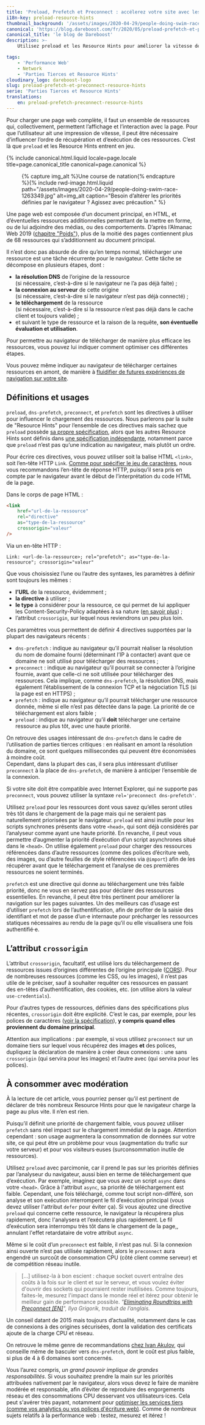 ```yaml
---
title: 'Preload, Prefetch et Preconnect : accélerez votre site avec les Resource Hints'
i18n-key: preload-resource-hints
thumbnail_background: '/assets/images/2020-04-29/people-doing-swim-race-1263349.jpg'
canonical: 'https://blog.dareboost.com/fr/2020/05/preload-prefetch-et-preconnect-resource-hints/'
canonical_title: 'le blog de Dareboost'
description: >-
    Utilisez preload et les Resource Hints pour améliorer la vitesse de chargement en influençant l'ordre de récupération et exécution des ressources.

tags:
    - 'Performance Web'
    - Network
    - 'Parties Tierces et Resource Hints'
cloudinary_logo: dareboost-logo
slug: preload-prefetch-et-preconnect-resource-hints
serie: 'Parties Tierces et Resource Hints'
translations:
    en: preload-prefetch-preconnect-resource-hints
---
```


Pour charger une page web complète, il faut un ensemble de ressources qui, collectivement, permettent l’affichage et l’interaction avec la page. Pour que l’utilisateur ait une impression de vitesse, il peut être nécessaire d’influencer l’ordre de récupération et d’exécution de ces ressources. C’est là que `preload` et les Resource Hints entrent en jeu.

<!-- more -->

{% include canonical.html.liquid
    locale=page.locale
    title=page.canonical_title
    canonical=page.canonical
%}

<figure>
{% capture img_alt %}Une course de natation{% endcapture %}{% include rwd-image.html.liquid
path="/assets/images/2020-04-29/people-doing-swim-race-1263349.jpg"
alt=img_alt
caption="Besoin d’altérer les priorités définies par le navigateur ? Agissez avec précaution."
%}
</figure>

Une page web est composée d’un document principal, en HTML, et d’éventuelles ressources additionnelles permettant de la mettre en forme, ou de lui adjoindre des médias, ou des comportements. D’après l’Almanac Web 2019 ([chapitre "Poids"](https://almanac.httparchive.org/fr/2019/page-weight#page-requests)), plus de la moitié des pages contiennent plus de 68 ressources qui s’additionnent au document principal.

Il n’est donc pas absurde de dire qu’en temps normal, télécharger une ressource est une tâche récurrente pour le navigateur. Cette tâche se décompose en plusieurs étapes, dont :

-   **la résolution DNS** de l’origine de la ressource  
    (si nécessaire, c’est-à-dire si le navigateur ne l’a pas déjà faite) ;
-   **la connexion au serveur** de cette origine  
    (si nécessaire, c’est-à-dire si le navigateur n’est pas déjà connecté) ;
-   **le téléchargement** de la ressource  
    (si nécessaire, c’est-à-dire si la ressource n’est pas déjà dans le cache client et toujours valide) ;
-   et suivant le type de ressource et la raison de la requête, **son éventuelle évaluation et utilisation**.

Pour permettre au navigateur de télécharger de manière plus efficace les ressources, vous pouvez lui indiquer comment optimiser ces différentes étapes.

Vous pouvez même indiquer au navigateur de télécharger certaines ressources en amont, de manière à [fluidifier de futures expériences de navigation sur votre site](https://blog.dareboost.com/fr/2019/01/monitoring-synthetique-surveillance-parcours-utilisateur-scenario/).

## Définitions et usages

`preload`, `dns-prefetch`, `preconnect`, et `prefetch` sont les directives à utiliser pour influencer le chargement des ressources. Nous parlerons par la suite de "Resource Hints" pour l’ensemble de ces directives mais sachez que `preload` possède [sa propre spécification](https://www.w3.org/TR/preload/), alors que les autres Resource Hints sont définis dans [une spécification indépendante](https://www.w3.org/TR/resource-hints/), notamment parce que `preload` n’est pas qu’une indication au navigateur, mais plutôt un ordre.

Pour écrire ces directives, vous pouvez utiliser soit la balise HTML `<link>`, soit l’en-tête HTTP `Link`. [Comme pour spécifier le jeu de caractères](/notes/2018-11-content-encoding/), nous vous recommandons l’en-tête de réponse HTTP, puisqu’il sera pris en compte par le navigateur avant le début de l’interprétation du code HTML de la page.

Dans le corps de page HTML :

```html
<link
    href="url-de-la-ressource"
    rel="directive"
    as="type-de-la-ressource"
    crossorigin="valeur"
/>
```

Via un en-tête HTTP :

```
Link: <url-de-la-ressource>; rel="prefetch"; as="type-de-la-ressource"; crossorigin="valeur"
```

Que vous choisissiez l’une ou l’autre des syntaxes, les paramètres à définir sont toujours les mêmes :

-   **l’URL** de la ressource, évidemment ;
-   **la directive** à utiliser ;
-   **le type** à considérer pour la ressource, ce qui permet de lui appliquer les Content-Security-Policy adaptées à sa nature ([en savoir plus](https://blog.dareboost.com/fr/2016/08/comment-implementer-content-security-policy/)) ;
-   l’attribut `crossorigin`, sur lequel nous reviendrons un peu plus loin.

Ces paramètres vous permettent de définir 4 directives supportées par la plupart des navigateurs récents :

-   `dns-prefetch` : indique au navigateur qu’il pourrait réaliser la résolution du nom de domaine fourni (déterminant l’IP à contacter) avant que ce domaine ne soit utilisé pour télécharger des ressources ;
-   `preconnect` : indique au navigateur qu’il pourrait se connecter à l’origine fournie, avant que celle-ci ne soit utilisée pour télécharger des ressources. Cela implique, comme `dns-prefetch`, la résolution DNS, mais également l’établissement de la connexion TCP et la négociation TLS (si la page est en HTTPS) ;
-   `prefetch` : indique au navigateur qu’il pourrait télécharger une ressource donnée, même si elle n’est pas détectée dans la page. La priorité de ce téléchargement est alors faible ;
-   `preload` : indique au navigateur qu’il **doit** télécharger une certaine ressource au plus tôt, avec une haute priorité.

On retrouve des usages intéressant de `dns-prefetch` dans le cadre de l’utilisation de parties tierces critiques : en réalisant en amont la résolution du domaine, ce sont quelques millisecondes qui peuvent être économisées à moindre coût.  
Cependant, dans la plupart des cas, il sera plus intéressant d’utiliser `preconnect` à la place de `dns-prefetch`, de manière à anticiper l’ensemble de la connexion.

Si votre site doit être compatible avec Internet Explorer, qui ne supporte pas `preconnect`, vous pouvez utiliser la syntaxe `rel='preconnect dns-prefetch'`.

Utilisez `preload` pour les ressources dont vous savez qu’elles seront utiles très tôt dans le chargement de la page mais qui ne seraient pas naturellement priorisées par le navigateur. `preload` est ainsi inutile pour les scripts synchrones présents dans votre `<head>`, qui sont déjà considérés par l’analyseur comme ayant une haute priorité. En revanche, il peut vous permettre d’augmenter la priorité d’exécution d’un script asynchrones situé dans le `<head>`. On utilise également `preload` pour charger des ressources référencées dans d’autre ressources (comme des polices d’écriture web, des images, ou d’autre feuilles de style référencées via `@import`) afin de les récupérer avant que le téléchargement et l’analyse de ces premières ressources ne soient terminés.

`prefetch` est une directive qui donne au téléchargement une très faible priorité, donc ne vous en servez pas pour déclarer des ressources essentielles. En revanche, il peut être très pertinent pour améliorer la navigation sur les pages suivantes. Un des meilleurs cas d’usage est d’utiliser `prefetch` lors de l’authentification, afin de profiter de la saisie des identifiant et mot de passe d’un·e internaute pour précharger les ressources statiques nécessaires au rendu de la page qu’il ou elle visualisera une fois authentifié·e.

## L’attribut `crossorigin`

L’attribut `crossorigin`, facultatif, est utilisé lors du téléchargement de ressources issues d’origines différentes de l’origine principale ([CORS](https://developer.mozilla.org/fr/docs/Web/HTML/Reglages_des_attributs_CORS)). Pour de nombreuses ressources (comme les CSS, ou les images), il n’est pas utile de le préciser, sauf à souhaiter requêter ces ressources en passant des en-têtes d’authentification, des cookies, etc. (on utilise alors la valeur `use-credentials`).

Pour d’autres types de ressources, définies dans des spécifications plus récentes, `crossorigin` doit être explicité. C’est le cas, par exemple, pour les polices de caractères ([voir la spécification](https://drafts.csswg.org/css-fonts/#font-fetching-requirements)), **y compris quand elles proviennent du domaine principal**.

Attention aux implications : par exemple, si vous utilisez `preconnect` sur un domaine tiers sur lequel vous récupérez des images **et** des polices, dupliquez la déclaration de manière à créer deux connexions : une sans `crossorigin` (qui servira pour les images) et l’autre avec (qui servira pour les polices).

## À consommer avec modération

À la lecture de cet article, vous pourriez penser qu’il est pertinent de déclarer de très nombreux Resource Hints pour que le navigateur charge la page au plus vite. Il n’en est rien.

Puisqu’il définit une priorité de chargement faible, vous pouvez utiliser `prefetch` sans réel impact sur le chargement immédiat de la page. Attention cependant : son usage augmentera la consommation de données sur votre site, ce qui peut être un problème pour vous (augmentation du trafic sur votre serveur) et pour vos visiteurs·euses (surconsommation inutile de ressources).

Utilisez `preload` avec parcimonie, car il prend le pas sur les priorités définies par l’analyseur du navigateur, aussi bien en terme de téléchargement que d’exécution. Par exemple, imaginez que vous avez un script `async` dans votre `<head>`. Grâce à l'attribut `async`, sa priorité de téléchargement est faible. Cependant, une fois téléchargé, comme tout script non-différé, son analyse et son exécution interrompent le fil d’exécution principal (vous devez utiliser l'attribut `defer` pour éviter ça). Si vous ajoutez une directive `preload` qui concerne cette ressource, le navigateur la récupérera plus rapidement, donc l'analysera et l’exécutera plus rapidement. Le fil d’exécution sera interrompu très tôt dans le chargement de la page,, annulant l'effet retardataire de votre attribut `async`.

Même si le coût d’un `preconnect` est faible, il n’est pas nul. Si la connexion ainsi ouverte n’est pas utilisée rapidement, alors le `preconnect` aura engendré un surcoût de consommation CPU (côté client comme serveur) et de compétition réseau inutile.

> […] utilisez-la à bon escient : chaque socket ouvert entraîne des coûts à la fois sur le client et sur le serveur, et vous voulez éviter d'ouvrir des sockets qui pourraient rester inutilisées. Comme toujours, faites-le, mesurez l'impact dans le monde réel et itérez pour obtenir le meilleur gain de performance possible. <cite>"<a href="https://www.igvita.com/2015/08/17/eliminating-roundtrips-with-preconnect/">Eliminating Roundtrips with Preconnect [EN]</a>", Ilya Grigorik, traduit de l’anglais.</cite>

Un conseil datant de 2015 mais toujours d’actualité, notamment dans le cas de connexions à des origines sécurisées, dont la validation des certificats ajoute de la charge CPU et réseau.

On retrouve le même genre de recommandations [chez Ivan Akulov](https://3perf.com/blog/link-rels/), qui conseille même de basculer vers `dns-prefetch`, dont le coût est plus faible, si plus de 4 à 6 domaines sont concernés.

Vous l’aurez compris, _un grand pouvoir implique de grandes responsabilités_. Si vous souhaitez prendre la main sur les priorités attribuées nativement par le navigateur, alors vous devez le faire de manière modérée et responsable, afin d’éviter de reproduire des engorgements réseau et des consommations CPU desservant vos utilisateurs·ices. Cela peut s'avérer très payant, notamment pour [optimiser les services tiers (comme vos analytics ou vos polices d'écriture web)](https://blog.dareboost.com/fr/2020/05/optimiser-performance-parties-tierces/). Comme de nombreux sujets relatifs à la performance web : testez, mesurez et itérez !
